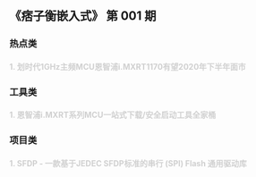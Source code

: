 ## 《痞子衡嵌入式》 第 001 期

### 热点类
#### <font color="#d0d0d0">1. 划时代1GHz主频MCU恩智浦i.MXRT1170有望2020年下半年面市</font>

### 工具类
#### <font color="#d0d0d0">1. 恩智浦i.MXRT系列MCU一站式下载/安全启动工具全家桶</font>

### 项目类
#### <font color="#d0d0d0">1. SFDP -  一款基于JEDEC SFDP标准的串行 (SPI) Flash 通用驱动库</font>


